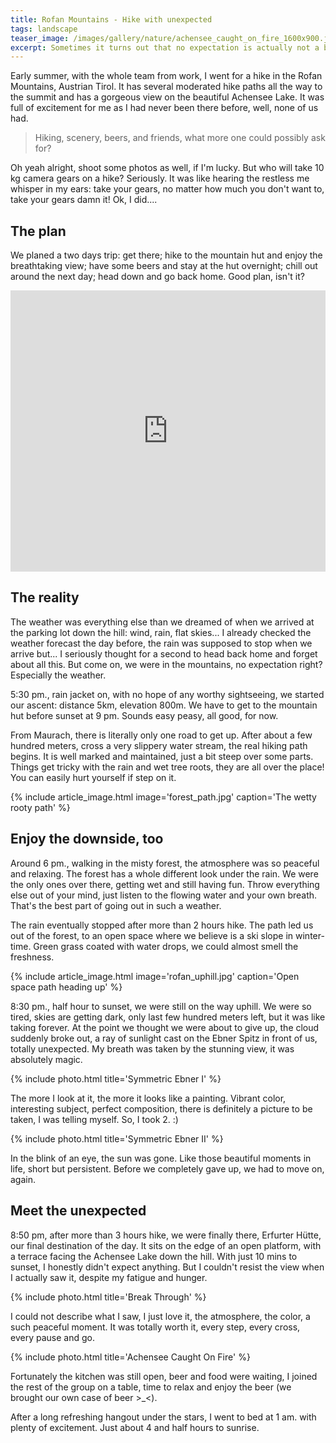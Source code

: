 ```yaml
---
title: Rofan Mountains - Hike with unexpected
tags: landscape
teaser_image: /images/gallery/nature/achensee_caught_on_fire_1600x900.jpg
excerpt: Sometimes it turns out that no expectation is actually not a bad thing. It is particularly true when you plan for a hike.
---
```


Early summer, with the whole team from work, I went for a hike in the Rofan Mountains, Austrian Tirol. It has several moderated hike paths all the way to the summit and has a gorgeous view on the beautiful Achensee Lake. It was full of excitement for me as I had never been there before, well, none of us had.

> Hiking, scenery, beers, and friends, what more one could possibly ask for?

Oh yeah alright, shoot some photos as well, if I'm lucky. But who will take 10 kg camera gears on a hike? Seriously. It was like hearing the restless me whisper in my ears: take your gears, no matter how much you don't want to, take your gears damn it! Ok, I did....

## The plan

We planed a two days trip: get there; hike to the mountain hut and enjoy the breathtaking view; have some beers and stay at the hut overnight; chill out around the next day; head down and go back home. Good plan, isn't it?

<iframe src="https://www.google.com/maps/embed?pb=!1m28!1m12!1m3!1d13253.725556036305!2d11.749234337876716!3d47.4327283961147!2m3!1f0!2f0!3f0!3m2!1i1024!2i768!4f13.1!4m13!3e2!4m5!1s0x0%3A0x2075f35cecb1c082!2sRofan+Cable+Car+Company!3m2!1d47.424499!2d11.751249999999999!4m5!1s0x479d7e478cd8de29%3A0x76df3f80339e3090!2sErfurter+H%C3%BCtte%2C+Rofanstrasse+3%2C+6212+Maurach%2C+Austria!3m2!1d47.4417128!2d11.7631559!5e1!3m2!1sen!2sus!4v1507155286777" width="100%" height="450" frameborder="0" style="border:0" allowfullscreen></iframe>

## The reality

The weather was everything else than we dreamed of when we arrived at the parking lot down the hill: wind, rain, flat skies... I already checked the weather forecast the day before, the rain was supposed to stop when we arrive but... I seriously thought for a second to head back home and forget about all this. But come on, we were in the mountains, no expectation right? Especially the weather.

5:30 pm., rain jacket on, with no hope of any worthy sightseeing, we started our ascent: distance 5km, elevation 800m. We have to get to the mountain hut before sunset at 9 pm. Sounds easy peasy, all good, for now.

From Maurach, there is literally only one road to get up. After about a few hundred meters, cross a very slippery water stream, the real hiking path begins. It is well marked and maintained, just a bit steep over some parts. Things get tricky with the rain and wet tree roots, they are all over the place! You can easily hurt yourself if step on it.

{% include article_image.html image='forest_path.jpg' caption='The wetty rooty path' %}

## Enjoy the downside, too

Around 6 pm., walking in the misty forest, the atmosphere was so peaceful and relaxing. The forest has a whole different look under the rain. We were the only ones over there, getting wet and still having fun. Throw everything else out of your mind, just listen to the flowing water and your own breath. That's the best part of going out in such a weather.

The rain eventually stopped after more than 2 hours hike. The path led us out of the forest, to an open space where we believe is a ski slope in winter-time. Green grass coated with water drops, we could almost smell the freshness.

{% include article_image.html image='rofan_uphill.jpg' caption='Open space path heading up' %}

8:30 pm., half hour to sunset, we were still on the way uphill. We were so tired, skies are getting dark, only last few hundred meters left, but it was like taking forever. At the point we thought we were about to give up, the cloud suddenly broke out, a ray of sunlight cast on the Ebner Spitz in front of us, totally unexpected. My breath was taken by the stunning view, it was absolutely magic.

{% include photo.html title='Symmetric Ebner I' %}

The more I look at it, the more it looks like a painting. Vibrant color, interesting subject, perfect composition, there is definitely a picture to be taken, I was telling myself. So, I took 2. :)

{% include photo.html title='Symmetric Ebner II' %}

In the blink of an eye, the sun was gone. Like those beautiful moments in life, short but persistent. Before we completely gave up, we had to move on, again.

## Meet the unexpected

8:50 pm, after more than 3 hours hike, we were finally there, Erfurter Hütte, our final destination of the day. It sits on the edge of an open platform, with a terrace facing the Achensee Lake down the hill. With just 10 mins to sunset, I honestly didn't expect anything. But I couldn't resist the view when I actually saw it, despite my fatigue and hunger.

{% include photo.html title='Break Through' %}

I could not describe what I saw, I just love it, the atmosphere, the color, a such peaceful moment. It was totally worth it, every step, every cross, every pause and go.

{% include photo.html title='Achensee Caught On Fire' %}

Fortunately the kitchen was still open, beer and food were waiting, I joined the rest of the group on a table, time to relax and enjoy the beer (we brought our own case of beer >_<).

After a long refreshing hangout under the stars, I went to bed at 1 am. with plenty of excitement. Just about 4 and half hours to sunrise.
